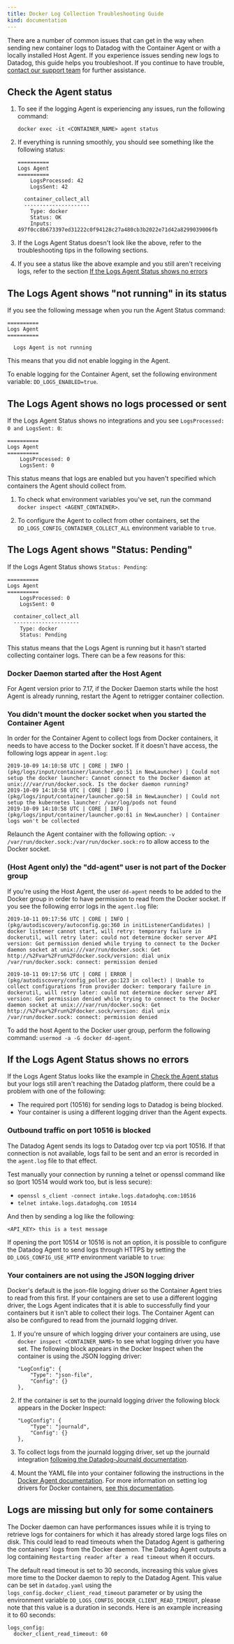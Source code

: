 ```yaml
---
title: Docker Log Collection Troubleshooting Guide
kind: documentation
---
```


There are a number of common issues that can get in the way when sending new container logs to Datadog with the Container Agent or with a locally installed Host Agent. If you experience issues sending new logs to Datadog, this guide helps you troubleshoot. If you continue to have trouble, [contact our support team][1] for further assistance.

## Check the Agent status

1. To see if the logging Agent is experiencing any issues, run the following command:

    ```
    docker exec -it <CONTAINER_NAME> agent status
    ```

2. If everything is running smoothly, you should see something like the following status:

    ```
    ==========
    Logs Agent
    ==========
        LogsProcessed: 42
        LogsSent: 42

      container_collect_all
      ---------------------
        Type: docker
        Status: OK
        Inputs: 497f0cc8b673397ed31222c0f94128c27a480cb3b2022e71d42a8299039006fb
    ```

3. If the Logs Agent Status doesn't look like the above, refer to the troubleshooting tips in the following sections.

4. If you see a status like the above example and you still aren't receiving logs, refer to the section [If the Logs Agent Status shows no errors](#if-the-logs-agent-status-shows-no-errors)

## The Logs Agent shows "not running" in its status

If you see the following message when you run the Agent Status command:

```text
==========
Logs Agent
==========

  Logs Agent is not running
```

This means that you did not enable logging in the Agent.

To enable logging for the Container Agent, set the following environment variable: `DD_LOGS_ENABLED=true`.

## The Logs Agent shows no logs processed or sent

If the Logs Agent Status shows no integrations and you see `LogsProcessed: 0 and LogsSent: 0`:

```text
==========
Logs Agent
==========
    LogsProcessed: 0
    LogsSent: 0
```

This status means that logs are enabled but you haven't specified which containers the Agent should collect from.

1. To check what environment variables you've set, run the command `docker inspect <AGENT_CONTAINER>`.

2. To configure the Agent to collect from other containers, set the `DD_LOGS_CONFIG_CONTAINER_COLLECT_ALL` environment variable to `true`.

## The Logs Agent shows "Status: Pending"

If the Logs Agent Status shows `Status: Pending`:

```text
==========
Logs Agent
==========
    LogsProcessed: 0
    LogsSent: 0

  container_collect_all
  ---------------------
    Type: docker
    Status: Pending
```

This status means that the Logs Agent is running but it hasn't started collecting container logs. There can be a few reasons for this:

### Docker Daemon started after the Host Agent

For Agent version prior to 7.17, if the Docker Daemon starts while the host Agent is already running, restart the Agent to retrigger container collection.

### You didn't mount the docker socket when you started the Container Agent

In order for the Container Agent to collect logs from Docker containers, it needs to have access to the Docker socket. If it doesn't have access, the following logs appear in `agent.log`:

```text
2019-10-09 14:10:58 UTC | CORE | INFO | (pkg/logs/input/container/launcher.go:51 in NewLauncher) | Could not setup the docker launcher: Cannot connect to the Docker daemon at unix:///var/run/docker.sock. Is the docker daemon running?
2019-10-09 14:10:58 UTC | CORE | INFO | (pkg/logs/input/container/launcher.go:58 in NewLauncher) | Could not setup the kubernetes launcher: /var/log/pods not found
2019-10-09 14:10:58 UTC | CORE | INFO | (pkg/logs/input/container/launcher.go:61 in NewLauncher) | Container logs won't be collected
```

Relaunch the Agent container with the following option: `-v /var/run/docker.sock:/var/run/docker.sock:ro` to allow access to the Docker socket.

### (Host Agent only) the "dd-agent" user is not part of the Docker group

If you're using the Host Agent, the user `dd-agent` needs to be added to the Docker group in order to have permission to read from the Docker socket. If you see the following error logs in the `agent.log` file:

```text
2019-10-11 09:17:56 UTC | CORE | INFO | (pkg/autodiscovery/autoconfig.go:360 in initListenerCandidates) | docker listener cannot start, will retry: temporary failure in dockerutil, will retry later: could not determine docker server API version: Got permission denied while trying to connect to the Docker daemon socket at unix:///var/run/docker.sock: Get http://%2Fvar%2Frun%2Fdocker.sock/version: dial unix /var/run/docker.sock: connect: permission denied

2019-10-11 09:17:56 UTC | CORE | ERROR | (pkg/autodiscovery/config_poller.go:123 in collect) | Unable to collect configurations from provider docker: temporary failure in dockerutil, will retry later: could not determine docker server API version: Got permission denied while trying to connect to the Docker daemon socket at unix:///var/run/docker.sock: Get http://%2Fvar%2Frun%2Fdocker.sock/version: dial unix /var/run/docker.sock: connect: permission denied
```

 To add the host Agent to the Docker user group, perform the following command: `usermod -a -G docker dd-agent`.

## If the Logs Agent Status shows no errors

If the Logs Agent Status looks like the example in [Check the Agent status](#check-the-agent-status) but your logs still aren't reaching the Datadog platform, there could be a problem with one of the following:

* The required port (10516) for sending logs to Datadog is being blocked.
* Your container is using a different logging driver than the Agent expects.

### Outbound traffic on port 10516 is blocked

The Datadog Agent sends its logs to Datadog over tcp via port 10516. If that connection is not available, logs fail to be sent and an error is recorded in the `agent.log` file to that effect.

Test manually your connection by running a telnet or openssl command like so (port 10514 would work too, but is less secure):

* `openssl s_client -connect intake.logs.datadoghq.com:10516`
* `telnet intake.logs.datadoghq.com 10514`

And then by sending a log like the following:

```text
<API_KEY> this is a test message
```

If opening the port 10514 or 10516 is not an option, it is possible to configure the Datadog Agent to send logs through HTTPS by setting the `DD_LOGS_CONFIG_USE_HTTP` environment variable to `true`:

### Your containers are not using the JSON logging driver

Docker's default is the json-file logging driver so the Container Agent tries to read from this first. If your containers are set to use a different logging driver, the Logs Agent indicates that it is able to successfully find your containers but it isn't able to collect their logs. The Container Agent can also be configured to read from the journald logging driver.

1. If you're unsure of which logging driver your containers are using, use `docker inspect <CONTAINER_NAME>` to see what logging driver you have set. The following block appears in the Docker Inspect when the container is using the JSON logging driver:

    ```text
    "LogConfig": {
        "Type": "json-file",
        "Config": {}
    },
    ```

2. If the container is set to the journald logging driver the following block appears in the Docker Inspect:

    ```text
    "LogConfig": {
        "Type": "journald",
        "Config": {}
    },
    ```

3. To collect logs from the journald logging driver, set up the journald integration [following the Datadog-Journald documentation][2].

4. Mount the YAML file into your container following the instructions in the [Docker Agent documentation][3]. For more information on setting log drivers for Docker containers, [see this documentation][4].

## Logs are missing but only for some containers

The Docker daemon can have performances issues while it is trying to retrieve logs for containers for which it has already stored large logs files on disk. This could lead to read timeouts when the Datadog Agent is gathering the containers' logs from the Docker daemon. 
The Datadog Agent outputs a log containing `Restarting reader after a read timeout` when it occurs.

The default read timeout is set to 30 seconds, increasing this value gives more time to the Docker daemon to reply to the Datadog Agent. This value can be set in `datadog.yaml` using the `logs_config.docker_client_read_timeout` parameter or by using the environment variable `DD_LOGS_CONFIG_DOCKER_CLIENT_READ_TIMEOUT`, please note that this value is a duration in seconds. Here is an example increasing it to 60 seconds:

```text
logs_config:
  docker_client_read_timeout: 60
```

[1]: /help
[2]: /integrations/journald/#setup
[3]: /agent/docker/?tab=standard#mounting-conf-d
[4]: https://docs.docker.com/config/containers/logging/journald/
